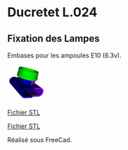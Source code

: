 # Ducretet L.024

## Fixation des Lampes

Embases pour les ampoules E10 (6.3v).

<img src="BoitierLampe.png" alt="Boitier Lampe" style="zoom:25%;" />

[Fichier STL](BoitierLampe-Base.stl)

[Fichier STL](BoitierLampe-Serrage.stl)

Réalisé sous FreeCad.


